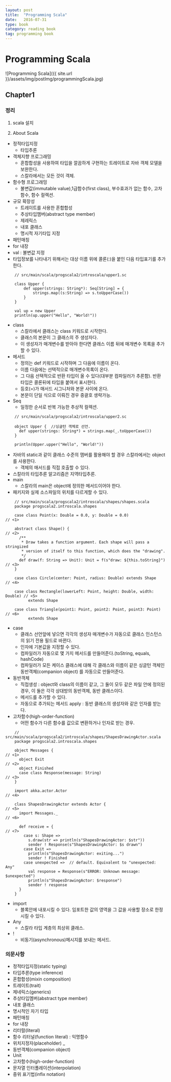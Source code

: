 ```yaml
---
layout: post
title:  "Programming Scala"
date:   2016-07-31
type: book
category: reading book
tag: programming book
---
```


# Programming Scala
![Programming Scala]({{ site.url }}/assets/img/postImg/programmingScala.jpg)

## Chapter1

### 정리

1. scala 설치

2. About Scala

* 정적타입지정
	* 타입추론
* 객체지향 프로그래밍
	* 혼합합성을 사용하여 타입을 깔끔하게 구현하는 트레이트로 자바 객체 모델을 보완한다.
	* 스칼라에서는 모든 것이 객체.
* 함수형 프로그래밍
	* 불변값(immutable value),1급함수(first class), 부수효과가 없는 함수, 고차함수, 함수 컬렉션.
* 규모 확장성
	* 트레이트를 사용한 혼합합성
	* 추상타입맴버(abstract type member)
	* 제레릭스
	* 내포 클래스
	* 명시적 자기타입 지정
* 패턴매칭
* for 내장
* val : 불변값 지정
* 타입정보를 나타내기 위해서는 대상 이름 위에 콜론(:)을 붙인 다음 타입표기를 추가한다.

```
	// src/main/scala/progscala2/introscala/upper1.sc

	class Upper {
		def upper(strings: String*): Seq[String] = {
			strings.map((s:String) => s.toUpperCase())
		}
	}

	val up = new Upper
	println(up.upper("Hello", "World!"))
```

* class
	* 스칼라에서 클래스는 class 키워드로 시작한다.
	* 클래스의 본문이 그 클래스의 주 생성자다.
	* 이 생성자가 매개변수를 받아야 한다면 클래스 이름 뒤에 매개변수 목록을 추가할 수 있다.
* 메서드
	* 정의는 def 키워드로 시작하며 그 다음에 이름이 온다.
	* 이름 다음에는 선택적으로 매개변수목록이 온다.
	* 그 다음 선택적으로 반환 타입이 올 수 있다(대부분 컴파일러가 추론함). 반환 타입은 콜론뒤에 타입을 붙여서 표시한다.
	* 등호(=)가 매서드 시그니처와 본문 사이에 온다.
	* 본문이 단일 식으로 이뤄진 경우 중괄호 생략가능.
* Seq
	* 일정한 순서로 반복 가능한 추상적 컬렉션.

```
	// src/main/scala/progscala2/introscala/upper2.sc

    object Upper {	//싱글턴 객체로 선언.
      def upper(strings: String*) = strings.map(_.toUpperCase())
    }

    println(Upper.upper("Hello", "World!"))

```

* 자바의 static과 같이 클래스 수준의 맴버를 활용해야 할 경우 스칼라에서는 object를 사용한다.
	* 객체의 매서드를 직접 호출할 수 있다.
* 스칼라의 타입추론 알고리즘은 지역타입추론.
* main
	* 스칼라의 main은 object에 정의한 메서드이어야 한다.
* 패키지와 실제 소스파일의 위치를 다르게할 수 있다.

```
	// src/main/scala/progscala2/introscala/shapes/shapes.scala
    package progscala2.introscala.shapes

    case class Point(x: Double = 0.0, y: Double = 0.0)                   // <1>

    abstract class Shape() {                                             // <2>
      /**
       * Draw takes a function argument. Each shape will pass a stringized
       * version of itself to this function, which does the "drawing".
       */
      def draw(f: String => Unit): Unit = f(s"draw: ${this.toString}")   // <3>
    }

    case class Circle(center: Point, radius: Double) extends Shape       // <4>

    case class Rectangle(lowerLeft: Point, height: Double, width: Double) // <5>
          extends Shape

    case class Triangle(point1: Point, point2: Point, point3: Point)     // <6>
          extends Shape

```

* case
	* 클래스 선언앞에 넣으면 각각의 생성자 매개변수가 자동으로 클래스 인스턴스의 읽기 전용 필드로 바뀐다.
	* 인자에 기본값을 지정할 수 있다.
	* 컴파일러가 자동으로 몇 가지 메서드를 만들어준다.(toString, equals, hashCode)
	* 컴파일러가 모든 케이스 클래스에 대해 각 클래스와 이름이 같은 싱글턴 객체인 동반객체(companion object) 를 자동으로 만들어준다.
* 동반객체
	* 직접생성 : object와 class의 이름이 같고, 그 둘이 모두 같은 파일 안에 정의된 경우, 이 둘은 각각 상대방의 동반객체, 동반 클래스이다.
	* 메서드를 추가할 수 있다.
	* 자동으로 추가되는 메서드 apply : 동반 클래스의 생성자와 같은 인자를 받는다.
* 고차함수(high-order-function)
	* 어떤 함수가 다른 함수를 값으로 변환하거나 인자로 받는 경우.

```
    // src/main/scala/progscala2/introscala/shapes/ShapesDrawingActor.scala
    package progscala2.introscala.shapes

    object Messages {                                                    // <1>
      object Exit                                                        // <2>
      object Finished
      case class Response(message: String)                               // <3>
    }

    import akka.actor.Actor                                              // <4>

    class ShapesDrawingActor extends Actor {                             // <5>
      import Messages._                                                  // <6>

      def receive = {                                                    // <7>
        case s: Shape =>
          s.draw(str => println(s"ShapesDrawingActor: $str"))
          sender ! Response(s"ShapesDrawingActor: $s drawn")
        case Exit =>
          println(s"ShapesDrawingActor: exiting...")
          sender ! Finished
        case unexpected =>  // default. Equivalent to "unexpected: Any"
          val response = Response(s"ERROR: Unknown message: $unexpected")
          println(s"ShapesDrawingActor: $response")
          sender ! response
      }
    }

```

* import
	* 블록안에 내포시킬 수 있다. 임포트한 값의 영역을 그 값을 사용할 장소로 한정시킬 수 있다.
* Any
	* 스칼라 타입 계층의 최상위 클래스.
* !
	* 비동기(asynchronous)메시지를 보내는 메서드.



### 의문사항

* 정적타입지정(static typing)
* 타입추론(type inference)
* 혼합합성(mixin composition)
* 트레이트(trait)
* 제네릭스(generics)
* 추상타입멤버(abstract type member)
* 내포 클래스
* 명시적인 자기 타입
* 패턴매칭
* for 내장
* 리터럴(literal)
* 함수 리터널(function literal) : 익명함수
* 위치지정자(placeholder) _
* 동반객체(companion object)
* Unit
* 고차함수(high-order-function)
* 문자열 인터폴레이션(interpolation)
* 중위 표기법(infix notation)
